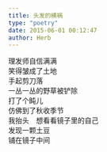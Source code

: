 ```yaml
---  
title: 头发的横祸  
type: "poetry"  
date: 2015-06-01 00:12:47  
author: Herb  
---  
```

理发师自信满满  
笑得皱成了土地  
手起剪刀落  
一丛一丛的野草被铲除  
打了个盹儿  
仿佛到了秋收季节  
我抬头　想看看镜子里的自己  
发现一颗土豆  
铺在镜子中间